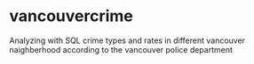 # vancouvercrime
Analyzing with SQL crime types and rates in different vancouver naighberhood according to the vancouver police department
